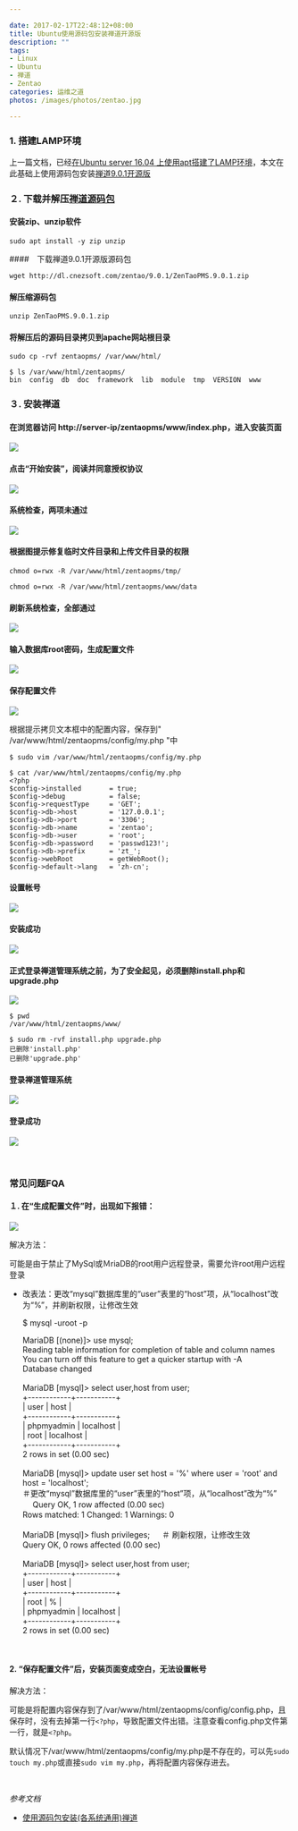 ```yaml
---

date: 2017-02-17T22:48:12+08:00
title: Ubuntu使用源码包安装禅道开源版
description: ""
tags:
- Linux
- Ubuntu
- 禅道
- Zentao
categories: 运维之道
photos: /images/photos/zentao.jpg

---
```


### 1. 搭建LAMP环境
上一篇文档，已经[在Ubuntu server 16.04 上使用apt搭建了LAMP环境](http://linux.mingguilu.com/2017/02/16/ubuntu%E4%BD%BF%E7%94%A8apt%E6%90%AD%E5%BB%BAlamp/)，本文在此基础上使用源码包安装[禅道9.0.1开源版](http://www.zentao.net/download/80025.html)

### ２. 下载并解压[禅道源码包](http://dl.cnezsoft.com/zentao/9.0.1/ZenTaoPMS.9.0.1.zip)

####  安装zip、unzip软件

	sudo apt install -y zip unzip

<!--more-->

####　下载禅道9.0.1开源版源码包

	wget http://dl.cnezsoft.com/zentao/9.0.1/ZenTaoPMS.9.0.1.zip

#### 解压缩源码包

	unzip ZenTaoPMS.9.0.1.zip

#### 将解压后的源码目录拷贝到apache网站根目录

	sudo cp -rvf zentaopms/ /var/www/html/

	$ ls /var/www/html/zentaopms/
	bin  config  db  doc  framework  lib  module  tmp  VERSION  www

###  ３. 安装禅道

#### 在浏览器访问 http://server-ip/zentaopms/www/index.php，进入安装页面

![](/images/20170217/170217_01_03_01.png)

#### 点击“开始安装”，阅读并同意授权协议

![](/images/20170217/170217_01_03_02.png)

#### 系统检查，两项未通过

![](/images/20170217/170217_01_03_03.png)

#### 根据图提示修复临时文件目录和上传文件目录的权限

	chmod o=rwx -R /var/www/html/zentaopms/tmp/

	chmod o=rwx -R /var/www/html/zentaopms/www/data

#### 刷新系统检查，全部通过
![](/images/20170217/170217_01_03_04.png)

#### 输入数据库root密码，生成配置文件

![](/images/20170217/170217_01_03_05.png)

#### 保存配置文件

![](/images/20170217/170217_01_03_06.png)

根据提示拷贝文本框中的配置内容，保存到" /var/www/html/zentaopms/config/my.php "中

	$ sudo vim /var/www/html/zentaopms/config/my.php

	$ cat /var/www/html/zentaopms/config/my.php
	<?php
	$config->installed       = true;
	$config->debug           = false;
	$config->requestType     = 'GET';
	$config->db->host        = '127.0.0.1';
	$config->db->port        = '3306';
	$config->db->name        = 'zentao';
	$config->db->user        = 'root';
	$config->db->password    = 'passwd123!';
	$config->db->prefix      = 'zt_';
	$config->webRoot         = getWebRoot();
	$config->default->lang   = 'zh-cn';

#### 设置帐号

![](/images/20170217/170217_01_03_07.png)

#### 安装成功

![](/images/20170217/170217_01_03_08.png)

#### 正式登录禅道管理系统之前，为了安全起见，必须删除install.php和upgrade.php

![](/images/20170217/170217_01_03_09.png)

	$ pwd
	/var/www/html/zentaopms/www/

	$ sudo rm -rvf install.php upgrade.php
	已删除'install.php'
	已删除'upgrade.php'

#### 登录禅道管理系统

![](/images/20170217/170217_01_03_10.png)

#### 登录成功

![](/images/20170217/170217_01_03_11.png)

<br />

### 常见问题FQA

#### １.  在“生成配置文件”时，出现如下报错：

![](/images/20170217/170217_01_FQA_01.png)

解决方法：

可能是由于禁止了MySql或ＭriaDB的root用户远程登录，需要允许root用户远程登录

* 改表法：更改“mysql”数据库里的“user”表里的“host”项，从“localhost”改为“%”，并刷新权限，让修改生效

	$ mysql -uroot -p  

	MariaDB [(none)]> use mysql;  
	Reading table information for completion of table and column names  
	You can turn off this feature to get a quicker startup with -A  
	Database changed  
	<br />
	MariaDB [mysql]> select user,host from user;  
	+------------+-----------+  
	| user       | host      |  
	+------------+-----------+  
	| phpmyadmin | localhost |  
	| root       | localhost |  
	+------------+-----------+  
	2 rows in set (0.00 sec)  
	<br />
	MariaDB [mysql]> update user set host = '%' where user = 'root' and host = 'localhost';  
	＃更改“mysql”数据库里的“user”表里的“host”项，从“localhost”改为“%”
　
	Query OK, 1 row affected (0.00 sec)  
	Rows matched: 1  Changed: 1  Warnings: 0  
	<br />
	MariaDB [mysql]> flush privileges;      　
	＃ 刷新权限，让修改生效  
	Query OK, 0 rows affected (0.00 sec)  
	<br />
	MariaDB [mysql]> select user,host from user;  
	+------------+-----------+  
	| user       | host      |  
	+------------+-----------+  
	| root       | %         |  
	| phpmyadmin | localhost |  
	+------------+-----------+  
	2 rows in set (0.00 sec)  

<br />

#### 2.  “保存配置文件”后，安装页面变成空白，无法设置帐号

解决方法：

可能是将配置内容保存到了/var/www/html/zentaopms/config/config.php，且保存时，没有去掉第一行`<?php`，导致配置文件出错。注意查看config.php文件第一行，就是`<?php`。

默认情况下/var/www/html/zentaopms/config/my.php是不存在的，可以先`sudo touch my.php`或直接`sudo vim my.php`，再将配置内容保存进去。

<br />

*参考文档*

* [使用源码包安装(各系统通用)禅道](http://www.zentao.net/book/zentaopmshelp/101.html)
